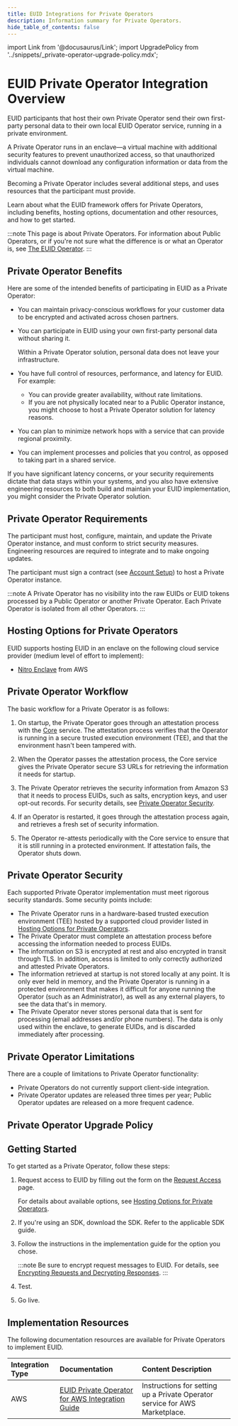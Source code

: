 ```yaml
---
title: EUID Integrations for Private Operators
description: Information summary for Private Operators.
hide_table_of_contents: false
---
```


import Link from '@docusaurus/Link';
import UpgradePolicy from '../snippets/_private-operator-upgrade-policy.mdx';

# EUID Private Operator Integration Overview

EUID participants that host their own <Link href="../ref-info/glossary-uid#gl-private-operator">Private Operator</Link> send their own first-party <Link href="../ref-info/glossary-uid#gl-personal-data">personal data</Link> to their own local EUID <Link href="../ref-info/glossary-uid#gl-operator">Operator</Link> service, running in a private environment.

A Private Operator runs in an <Link href="../ref-info/glossary-uid#gl-enclave">enclave</Link>&#8212;a virtual machine with additional security features to prevent unauthorized access, so that unauthorized individuals cannot download any configuration information or data from the virtual machine.

Becoming a Private Operator includes several additional steps, and uses resources that the participant must provide.

Learn about what the EUID framework offers for Private Operators, including benefits, hosting options, documentation and other resources, and how to get started.

:::note
This page is about Private Operators. For information about Public Operators, or if you're not sure what the difference is or what an Operator is, see [The EUID Operator](../ref-info/ref-operators-public-private.md).
:::

## Private Operator Benefits

Here are some of the intended benefits of participating in EUID as a Private Operator:
- You can maintain privacy-conscious workflows for your customer data to be encrypted and activated across chosen partners.
- You can participate in EUID using your own first-party <Link href="../ref-info/glossary-uid#gl-personal-data">personal data</Link> without sharing it.

  Within a Private Operator solution, personal data does not leave your infrastructure.
- You have full control of resources, performance, and latency for EUID. For example:
  - You can provide greater availability, without rate limitations.
  - If you are not physically located near to a Public Operator instance, you might choose to host a Private Operator solution for latency reasons.
- You can plan to minimize network hops with a service that can provide regional proximity.
- You can implement processes and policies that you control, as opposed to taking part in a shared service.

If you have significant latency concerns, or your security requirements dictate that data stays within your systems, and you also have extensive engineering resources to both build and maintain your EUID implementation, you might consider the Private Operator solution. 

## Private Operator Requirements

The participant must host, configure, maintain, and update the Private Operator instance, and must conform to strict security measures. Engineering resources are required to integrate and to make ongoing updates.

The participant must sign a contract (see [Account Setup](../getting-started/gs-account-setup.md)) to host a Private Operator instance.

:::note
A Private Operator has no visibility into the raw EUIDs or EUID tokens processed by a Public Operator or another Private Operator. Each Private Operator is isolated from all other Operators.
:::

## Hosting Options for Private Operators

EUID supports hosting EUID in an <Link href="../ref-info/glossary-uid#gl-enclave">enclave</Link> on the following cloud service provider (medium level of effort to implement):
- [Nitro Enclave](https://aws.amazon.com/ec2/nitro/) from AWS

## Private Operator Workflow

The basic workflow for a Private Operator is as follows:

1. On startup, the Private Operator goes through an attestation process with the <a href="../ref-info/glossary-uid#gl-core-service">Core</a> service. The attestation process verifies that the Operator is running in a secure trusted execution environment (TEE), and that the environment hasn't been tampered with.

1. When the Operator passes the attestation process, the Core service gives the Private Operator secure S3 URLs for retrieving the information it needs for startup.

1. The Private Operator retrieves the security information from Amazon S3 that it needs to process EUIDs, such as salts, encryption keys, and user opt-out records. For security details, see [Private Operator Security](#private-operator-security).

1. If an Operator is restarted, it goes through the attestation process again, and retrieves a fresh set of security information.

1. The Operator re-attests periodically with the Core service to ensure that it is still running in a protected environment. If attestation fails, the Operator shuts down.

## Private Operator Security

Each supported Private Operator implementation must meet rigorous security standards. Some security points include:

- The Private Operator runs in a hardware-based trusted execution environment (TEE) hosted by a supported cloud provider listed in [Hosting Options for Private Operators](#hosting-options-for-private-operators).
- The Private Operator must complete an attestation process before accessing the information needed to process EUIDs.
- The information on S3 is encrypted at rest and also encrypted in transit through TLS. In addition, access is limited to only correctly authorized and attested Private Operators.
- The information retrieved at startup is not stored locally at any point. It is only ever held in memory, and the Private Operator is running in a protected environment that makes it difficult for anyone running the Operator (such as an Administrator), as well as any external players, to see the data that's in memory.
- The Private Operator never stores <Link href="../ref-info/glossary-uid#gl-personal-data">personal data</Link> that is sent for processing (email addresses and/or phone numbers). The data is only used within the enclave, to generate EUIDs, and is discarded immediately after processing.

## Private Operator Limitations

There are a couple of limitations to Private Operator functionality:
- Private Operators do not currently support <Link href="../ref-info/glossary-uid#gl-client-side">client-side integration</Link>.
- Private Operator updates are released three times per year; Public Operator updates are released on a more frequent cadence.

## Private Operator Upgrade Policy

<UpgradePolicy />

## Getting Started

To get started as a Private Operator, follow these steps:

1. Request access to EUID by filling out the form on the [Request Access](/request-access) page.

   For details about available options, see [Hosting Options for Private Operators](#hosting-options-for-private-operators).
3. If you're using an SDK, download the SDK. Refer to the applicable SDK guide.
4. Follow the instructions in the implementation guide for the option you chose.

   :::note
   Be sure to encrypt request messages to EUID. For details, see [Encrypting Requests and Decrypting Responses](../getting-started/gs-encryption-decryption.md).
   :::
5. Test.
6. Go live.

## Implementation Resources

The following documentation resources are available for Private Operators to implement EUID.

| Integration Type| Documentation | Content Description |
| :--- | :--- | :--- |
| AWS | [EUID Private Operator for AWS Integration Guide](../guides/operator-guide-aws-marketplace.md) | Instructions for setting up a Private Operator service for AWS Marketplace. |
